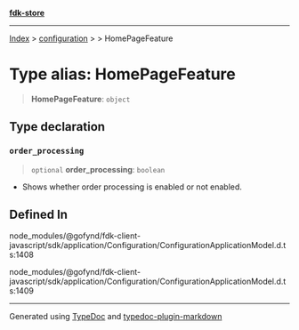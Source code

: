 [**fdk-store**](../../../README.md)
***

[Index](../../../API.md) > [configuration](../../README.md) > [<internal>](../README.md) > HomePageFeature

# Type alias: HomePageFeature

> **HomePageFeature**: `object`

## Type declaration

### `order_processing`

> `optional` **order\_processing**: `boolean`

- Shows whether order processing is
enabled or not enabled.

## Defined In

node\_modules/@gofynd/fdk-client-javascript/sdk/application/Configuration/ConfigurationApplicationModel.d.ts:1408

node\_modules/@gofynd/fdk-client-javascript/sdk/application/Configuration/ConfigurationApplicationModel.d.ts:1409

***
Generated using [TypeDoc](https://typedoc.org/) and [typedoc-plugin-markdown](https://www.npmjs.com/package/typedoc-plugin-markdown)
